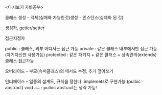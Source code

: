 <다시보기 자바공부>

클래스 생성 - 객체(실체화 가능한것)생성 - 인스턴스(실체화 된 것)

생성자, getter/setter

접근지정자

public : 클래스, 외부 어디서든 접근 가능
private : 같은 클래스 내부에서만 접근 가능 (자기자신만 사용가능)
protected : 같은 패키지 + 같은 클래스 + 상속관계(extends) 클래스 접근가능

오버라이드 - 부모(슈퍼클래스)의 메서드 수정, 추가 덮어쓰기

인터페이스 - 일종의 설계도, 규칙을 정한다. implemets로 구현가능 (pulbic abstract) void ~~ : pulbic abstract는 생략 가능!

